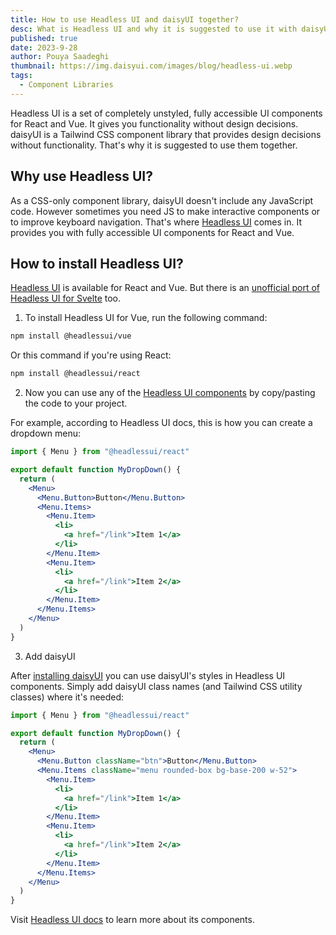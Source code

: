 ```yaml
---
title: How to use Headless UI and daisyUI together?
desc: What is Headless UI and why it is suggested to use it with daisyUI?
published: true
date: 2023-9-28
author: Pouya Saadeghi
thumbnail: https://img.daisyui.com/images/blog/headless-ui.webp
tags:
  - Component Libraries
---
```


<script>
  import Translate from "$components/Translate.svelte"
</script>

Headless UI is a set of completely unstyled, fully accessible UI components for React and Vue. It gives you functionality without design decisions. daisyUI is a Tailwind CSS component library that provides design decisions without functionality. That's why it is suggested to use them together.

## Why use Headless UI?

As a CSS-only component library, daisyUI doesn't include any JavaScript code. However sometimes you need JS to make interactive components or to improve keyboard navigation. That's where [Headless UI](https://headlessui.com/) comes in. It provides you with fully accessible UI components for React and Vue.

## How to install Headless UI?

[Headless UI](https://headlessui.com/) is available for React and Vue. But there is an [unofficial port of Headless UI for Svelte](https://github.com/rgossiaux/svelte-headlessui) too.

1. To install Headless UI for Vue, run the following command:

```bash
npm install @headlessui/vue
```

Or this command if you're using React:

```bash
npm install @headlessui/react
```

2. Now you can use any of the [Headless UI components](https://headlessui.com/) by copy/pasting the code to your project.

For example, according to Headless UI docs, this is how you can create a dropdown menu:

```jsx
import { Menu } from "@headlessui/react"

export default function MyDropDown() {
  return (
    <Menu>
      <Menu.Button>Button</Menu.Button>
      <Menu.Items>
        <Menu.Item>
          <li>
            <a href="/link">Item 1</a>
          </li>
        </Menu.Item>
        <Menu.Item>
          <li>
            <a href="/link">Item 2</a>
          </li>
        </Menu.Item>
      </Menu.Items>
    </Menu>
  )
}
```

3. Add daisyUI

After [installing daisyUI](https://daisyui.com/docs/install/) you can use daisyUI's styles in Headless UI components.
Simply add daisyUI class names (and Tailwind CSS utility classes) where it's needed:

```jsx
import { Menu } from "@headlessui/react"

export default function MyDropDown() {
  return (
    <Menu>
      <Menu.Button className="btn">Button</Menu.Button>
      <Menu.Items className="menu rounded-box bg-base-200 w-52">
        <Menu.Item>
          <li>
            <a href="/link">Item 1</a>
          </li>
        </Menu.Item>
        <Menu.Item>
          <li>
            <a href="/link">Item 2</a>
          </li>
        </Menu.Item>
      </Menu.Items>
    </Menu>
  )
}
```

Visit [Headless UI docs](https://headlessui.com/) to learn more about its components.
